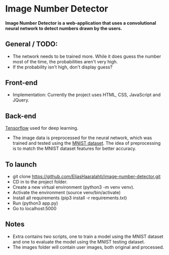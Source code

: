 # Image Number Detector 

#### Image Number Detector is a web-application that uses a convolutional neural network to detect numbers drawn by the users.

## General / TODO:
- The network needs to be trained more. While it does guess the number most of the time, the probabilities aren't very high.
- If the probability isn't high, don't display guess?

## Front-end

* Implementation: Currently the project uses HTML, CSS, JavaScript and JQuery.

## Back-end

[Tensorflow](https://www.tensorflow.org/) used for deep learning. 
* The image data is preprocessed for the neural network, which was trained and tested using the [MNIST dataset](http://yann.lecun.com/exdb/mnist/). The idea of preprocessing is to match the MNIST dataset features for better accuracy.

## To launch
* git clone https://github.com/EliasHaaralahti/image-number-detector.git
* CD in to the project folder.
* Create a new virtual environment (python3 -m venv venv).
* Activate the environment (source venv/bin/activate)
* Install all requirements (pip3 install -r requirements.txt)
* Run (python3 app.py)
* Go to localhost:5000

## Notes
* Extra contains two scripts, one to train a model using the MNIST dataset and one to evaluate the model using the MNIST testing dataset.
* The images folder will contain user images, both original and processed.

